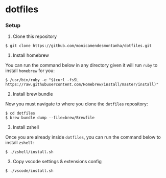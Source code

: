 dotfiles
========

### Setup

1. Clone this repository

```
$ git clone https://github.com/monicamendesmontanha/dotfiles.git
```

1. Install homebrew

You can run the command below in any directory given it will run `ruby` to install `homebrew` for you:

```
$ /usr/bin/ruby -e "$(curl -fsSL https://raw.githubusercontent.com/Homebrew/install/master/install)"
```

2. Install brew bundle

Now you must navigate to where you clone the `dotfiles` repository:

```
$ cd dotfiles
$ brew bundle dump --file=brew/Brewfile
```

3. Install zshell

Once you are already inside `dotfiles`, you can run the command below to install `zshell`:


```
$ ./zshell/install.sh
```

3. Copy vscode settings & extensions config


```
$ ./vscode/install.sh
```